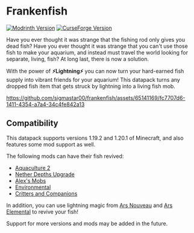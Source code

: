 # Frankenfish

[![Modrinth Version](https://img.shields.io/modrinth/v/PQ66njOr?logo=modrinth&label=modrinth&color=%2300af5c
)](https://modrinth.com/datapack/frankenfish)
[![CurseForge Version](https://img.shields.io/curseforge/v/990663?logo=curseforge&label=curseforge&color=%23f16436
)](https://www.curseforge.com/minecraft/data-packs/frankenfish)


Have you ever thought it was strange that the fishing rod only gives you dead fish?
Have you ever thought it was strange that you can't use those fish to make your aquarium, and instead must travel the world
looking for separate, living, fish?
At long last, there is now a solution.

With the power of **⚡Lightning⚡** you can now turn your hard-earned fish supply into vibrant friends for your aquarium!
This datapack turns any dropped fish item that gets struck by lightning into a living fish mob.

https://github.com/sigmastar00/frankenfish/assets/65141169/fc7707d6-1411-4354-a7a4-34c4fe842a13

## Compatibility

This datapack supports versions 1.19.2 and 1.20.1 of Minecraft, and also features some mod support as well.

The following mods can have their fish revived:
* [Aquaculture 2](https://www.curseforge.com/minecraft/mc-mods/aquaculture) 
* [Nether Depths Upgrade](https://modrinth.com/mod/nether-depths-upgrade)
* [Alex's Mobs](https://modrinth.com/mod/alexs-mobs)
* [Environmental](https://modrinth.com/mod/environmental)
* [Critters and Companions](https://modrinth.com/mod/critters-and-companions)

In addition, you can use lightning magic from [Ars Nouveau](https://modrinth.com/mod/ars-nouveau) and [Ars Elemental](https://www.curseforge.com/minecraft/mc-mods/ars-elemental) to revive your fish!

Support for more versions and mods may be added in the future.
